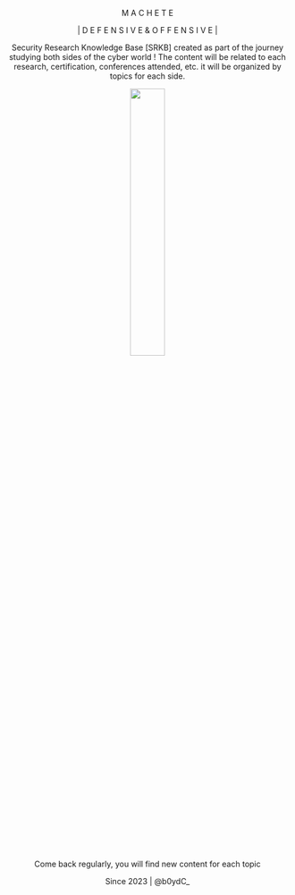 <p align="center" width="100%"> M A C H E T E</p>

<p align="center" width="100%">| D E F E N S I V E   &   O F F E N S I V E | </p>

<p align="center" width="100%">Security Research Knowledge Base [SRKB] created as part of the journey studying both sides of the cyber world !
The content will be related to each research, certification, conferences attended, etc. it will be organized by topics for each side.

<p align="center" width="100%"><img width="35%" src="https://github.com/machetevault/machete/assets/142649592/f94f9590-f31b-479a-b6c9-e17b03c98073"></p>

<p align="center" width="100%"> Come back regularly, you will find new content for each topic</p>

<p align="center" width="100%">Since 2023 | @b0ydC_</p>

